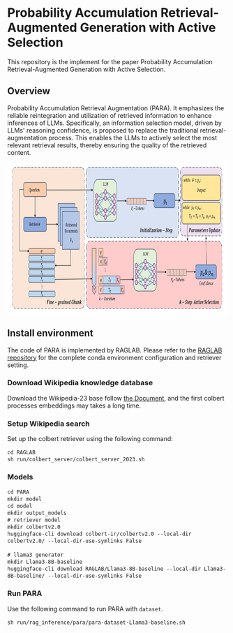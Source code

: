 # Probability Accumulation Retrieval-Augmented Generation with Active Selection

This repository is the implement for the paper Probability Accumulation Retrieval-Augmented Generation with
 Active Selection.

## Overview

Probability Accumulation Retrieval Augmentation (PARA). It emphasizes the reliable reintegration and utilization of retrieved information to enhance inferences of LLMs. Specifically, an information selection model, driven by LLMs' reasoning confidence, is proposed to replace the traditional retrieval-augmentation process. This enables the LLMs to actively select the most relevant retrieval results, thereby ensuring the quality of the retrieved content.

<p align="center">
  <img align="middle" src="fig/para.jpg" height="350" alt="PARA"/>
</p>

## Install environment
The code of PARA is implemented by RAGLAB. Please refer to the [RAGLAB repository](https://github.com/fate-ubw/RAGLab) for the complete conda environment configuration and retriever setting.



### Download Wikipedia knowledge database
Download the Wikipedia-23 base follow [the Document](https://github.com/fate-ubw/RAGLAB/blob/main/docs/process_wiki.md), and the first colbert processes embeddings may takes a long time.

### Setup Wikipedia search
Set up the colbert retriever using the following command:
```shell
cd RAGLAB
sh run/colbert_server/colbert_server_2023.sh
```

### Models
```shell
cd PARA
mkdir model
cd model
mkdir output_models
# retriever model
mkdir colbertv2.0
huggingface-cli download colbert-ir/colbertv2.0 --local-dir colbertv2.0/ --local-dir-use-symlinks False

# llama3 generator
mkdir Llama3-8B-baseline
huggingface-cli download RAGLAB/Llama3-8B-baseline --local-dir Llama3-8B-baseline/ --local-dir-use-symlinks False
```

### Run PARA
Use the following command to run PARA with `dataset`. 
```shell
sh run/rag_inference/para/para-dataset-Llama3-baseline.sh 
```

